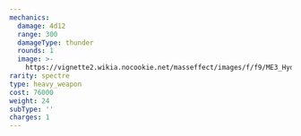 ```yaml
---
mechanics:
  damage: 4d12
  range: 300
  damageType: thunder
  rounds: 1
  image: >-
    https://vignette2.wikia.nocookie.net/masseffect/images/f/f9/ME3_Hydra_Heavy_Weapon.png/revision/latest?cb=20120317194543
rarity: spectre
type: heavy_weapon
cost: 76000
weight: 24
subType: ''
charges: 1
---
```


